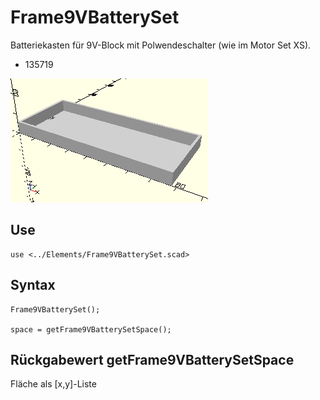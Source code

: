 # Frame9VBatterySet
Batteriekasten für 9V-Block mit Polwendeschalter (wie im Motor Set XS).
- 135719

![Frame9VBatterySet](../../images/Frame9VBatterySet.png)

## Use
```
use <../Elements/Frame9VBatterySet.scad>
```

## Syntax
```
Frame9VBatterySet();

space = getFrame9VBatterySetSpace();
```

## Rückgabewert getFrame9VBatterySetSpace
Fläche als \[x,y]-Liste